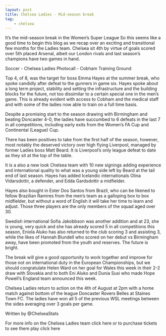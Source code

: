 ```yaml
---
layout: post
title: Chelsea Ladies - Mid-season break
tag:
	- chelsea
---
```

	
It’s the mid-season break in the Women’s Super League So this seems like a good time to begin this blog as we recap over an exciting and transitional few months for the Ladies team. Chelsea sit 4th by virtue of goals scored over 5th placed Arsenal, albeit our London rivals and last season’s champions have two games in hand.

Soccer - Chelsea Ladies Photocall - Cobham Training Ground

Top 4, of 8, was the target for boss Emma Hayes at the summer break, who spoke candidly after defeat to the gunners in game six. Hayes spoke about a long term project, stability and setting the infrastructure and the building blocks for the future, not too dissimilar to a certain special one in the men’s game. This is already evident with access to Cobham and the medical staff and with some of the ladies now able to train on a full time basis.

Despite a promising start to the season drawing with Birmingham and beating Doncaster 4-0, the ladies have succumbed to 6 defeats in the last 7 in all competitions, including early exits from the Women’s FA Cup and Continental (League) Cup.

There has been positives to take from the first half of the season, however, most notably the deserved victory over high flying Liverpool, managed by former Ladies boss Matt Beard. It is Liverpool’s only league defeat to date as they sit at the top of the table.

It is a also a new look Chelsea team with 10 new signings adding experience and international quality to what was a young side left by Beard at the tail end of last season. Hayes has added Icelandic internationals Olina Vidarsdottir, a defender, and Edda Gardsdottir a midfielder.

Hayes also bought in Ester Dos Santos from Brazil, who can be likened to fellow Brazilian Ramires from the men’s team as a galloping box to box midfielder, but without a word of English it will take her time to learn and adjust. Those three players are the only members of the squad aged over 30.

Swedish international Sofia Jakobbson was another addition and at 23, she is young, very quick and she has already scored 5 in all competitions this season, Eniola Aluko has also returned to the club scoring 3 and assisting 3, while the likes of Hannah Blundell who scored on her debut vs Birmingham away, have been promoted from the youth and reserves. The future is bright.

The break will give a good opportunity to work together and improve for those not on international duty in the European Championships, but we should congratulate Helen Ward on her goal for Wales this week in their 2-2 draw with Slovakia and to both Eni Aluko and Dunia Susi who made Hope Powell’s England team announced this week.

Chelsea Ladies return to action on the 4th of August at 2pm with a home match against bottom of the league Doncaster Rovers Belles at Staines Town FC. The ladies have won all 5 of the previous WSL meetings between the sides averaging over 3 goals per game.

Written by @ChelseaStats 

For more info on the Chelsea Ladies team click here or to purchase tickets to see them play click here
